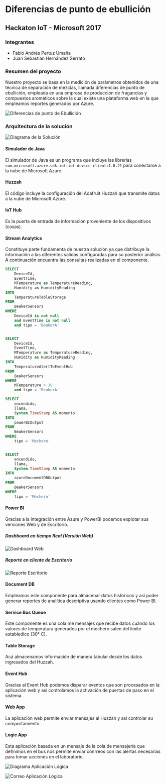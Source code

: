 # Diferencias de punto de ebullición
## Hackaton IoT - Microsoft 2017
### Integrantes
- Fabio Andrés Pertuz Umaña
- Juan Sebastian Hernández Serrato

### Resumen del proyecto
Nuestro proyecto se basa en la medición de parámetros obtenidos de una técnica de separación de mezclas, llamada diferencias de punto de ebullición, empleada en una empresa de producción de fragancias y compuestos aromáticos sobre la cual existe una plataforma web en la que empleamos reportes generados por Azure.

![Diferencias de punto de Ebullición](/assets/prueba.gif "Diferencias de punto de Ebullición")

### Arquitectura de la solución

![Diagrama de la Solución](/assets/resume.png "Diagrama de la Solución")

#### Simulador de Java

El simulador de Java es un programa que incluye las librerias `com.microsoft.azure.sdk.iot:iot-device-client:1.0.21` para conectarse a la nube de Microsoft Azure.

#### Huzzah

El código incluye la configuración del Adafruit Huzzah que transmite datos a la nube de Microsoft Azure.

#### IoT Hub

Es la puerta de entrada de información proveniente de los dispositivos (cosas).

#### Stream Analytics

Constituye parte fundamenta de nuestra solución ya que distribuye la información a las diferentes salidas configuradas para su posterior análisis. A continuación encuentra las consultas realizadas en el componente.

```sql
SELECT
    DeviceId,
    EventTime,
    MTemperature as TemperatureReading,
    Humidity as HumidityReading
INTO
    TemperatureTableStorage
FROM
    BeakerSensors
WHERE
    DeviceId is not null
    and EventTime is not null
    and tipo = 'BeakerA'


SELECT
    DeviceId,
    EventTime,
    MTemperature as TemperatureReading,
    Humidity as HumidityReading
INTO
    TemperatureAlertToEventHub
FROM
    BeakerSensors
WHERE
    MTemperature > 30
    and tipo = 'BeakerA'

SELECT
    encendido,
    llama,
    System.TimeStamp AS momento
INTO
    powerBIOutput
FROM
    BeakerSensors
WHERE
    tipo = 'Mechero'


SELECT
    encendido,
    llama,
    System.TimeStamp AS momento
INTO
    azureDocumentDBOutput
FROM
    BeakerSensors
WHERE
    tipo = 'Mechero'
```

#### Power BI

Gracias a la integración entre Azure y PowerBI podemos explotar sus versiones Web y de Escritorio.

##### Dashboard en tiempo Real (Versión Web)

![Dashboard Web](/assets/powerbi1.png "Dashboard Web")

##### Reporte en cliente de Escritorio

![Reporte Escritorio](/assets/powerbi2.png "Reporte Escritorio")

#### Document DB

Empleamos este componente para almacenar datos históricos y así poder generar reportes de analítica descriptiva usando clientes como Power BI.

#### Service Bus Queue

Este componente es una cola me mensajes que recibe datos cuándo los valores de temperatura generados por el mechero salen del límite establedico (30° C).

#### Table Storage

Acá almacenamos información de manera tabular desde los datos ingresados del Huzzah.

#### Event Hub

Gracias al Event Hub podemos disparar eventos que son procesados en la aplicación web y así controlamos la activación de puertas de paso en el sistema.

#### Web App

La aplicación web permite enviar mensajes al Huzzah y así controlar su comportamiento.

#### Logic App

Esta aplicación basada en un mensaje de la cola de mensajería que definimos en el bus nos permite enviar conrreos con las alertas necesarias para tomar acciones en el laboratorio.

![Diagrama Aplicación Lógica](/assets/logicapp.png "Diagrama Aplicación Lógica")

![Correo Aplicación Lógica](/assets/correo.png "Correo Aplicación Lógica")

